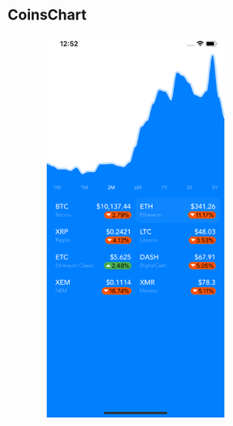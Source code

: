 # CoinsChart

<p align='center'>
  <img src='screenshots/Scene01.png' width='350' title='Main App'>
</p>
